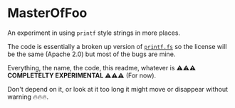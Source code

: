 ﻿MasterOfFoo
===========

An experiment in using `printf` style strings in more places.

The code is essentially a broken up version of [`printf.fs`](https://github.com/fsharp/fsharp/blob/master/src/fsharp/FSharp.Core/printf.fs) so the license will be the same (Apache 2.0) but most of the bugs are mine.

Everything, the name, the code, this readme, whatever is **⚠️⚠️⚠️ COMPLETELTY EXPERIMENTAL ⚠️⚠️⚠️** (For now).

Don't depend on it, or look at it too long it might move or disappear without warning 🔥🔥🔥.